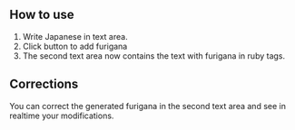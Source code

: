 ## How to use

1.  Write Japanese in text area.
2.  Click button to add furigana
3.  The second text area now contains the text with furigana in ruby tags.

## Corrections

You can correct the generated furigana in the second text area and see in realtime your modifications.
